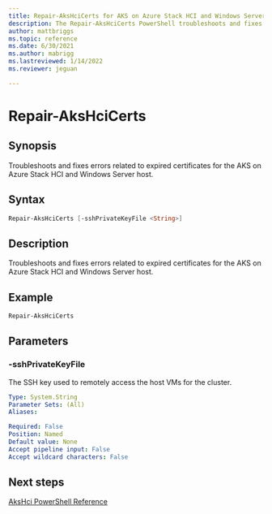 ```yaml
---
title: Repair-AksHciCerts for AKS on Azure Stack HCI and Windows Server
description: The Repair-AksHciCerts PowerShell troubleshoots and fixes errors related to expired certificates for the AKS on Azure Stack HCI and Windows Server host.
author: mattbriggs
ms.topic: reference
ms.date: 6/30/2021
ms.author: mabrigg 
ms.lastreviewed: 1/14/2022
ms.reviewer: jeguan

---
```


# Repair-AksHciCerts

## Synopsis
Troubleshoots and fixes errors related to expired certificates for the AKS on Azure Stack HCI and Windows Server host.

## Syntax

```powershell
Repair-AksHciCerts [-sshPrivateKeyFile <String>] 
```

## Description
Troubleshoots and fixes errors related to expired certificates for the AKS on Azure Stack HCI and Windows Server host.

## Example

```powershell
Repair-AksHciCerts
```

## Parameters

### -sshPrivateKeyFile
The SSH key used to remotely access the host VMs for the cluster.

```yaml
Type: System.String
Parameter Sets: (All)
Aliases:

Required: False
Position: Named
Default value: None
Accept pipeline input: False
Accept wildcard characters: False
```

## Next steps

[AksHci PowerShell Reference](index.md)
